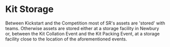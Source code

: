 # Kit Storage

Between Kickstart and the Competition most of SR's assets are 'stored' with teams. Otherwise assets are stored either at a storage facility in Newbury or, between the Kit Collation Event and the Kit Packing Event, at a storage facility close to the location of the aforementioned events.
